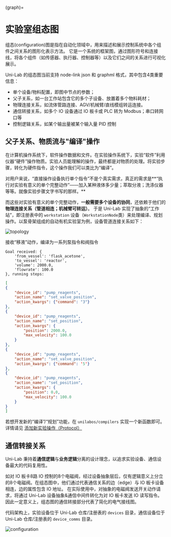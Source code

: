 (graph)=
# 实验室组态图

组态(configuration)图是指在自动化领域中，用来描述和展示控制系统中各个组件之间关系的图形化表示方法。
它是一个系统的框架图，通过图形符号和连接线，将各个组件（如传感器、执行器、控制器等）以及它们之间的关系进行可视化展示。

Uni-Lab 的组态图当前支持 node-link json 和 graphml 格式，其中包含4类重要信息：

* 单个设备/物料配置，即图中节点的参数；
* 父子关系，如一台工作站包含它的多个子设备、放置着多个物料耗材；
* 物理连接关系，如流体管路连接、AGV/机械臂/直线模组转运连接。
* 通信转接关系，如多个 IO 设备通过 IO 板卡或 PLC 转为 Modbus；串口转网口等
* 控制逻辑关系，如某个输出量被某个输入量 PID 控制

## 父子关系、物质流与"编译"操作

在计算机操作系统下，软件操作数据和文件。在实验操作系统下，实验“软件”利用仪器“硬件”操作物质。实验人员能理解的操作，最终都是对物质的处理。将实验步骤，转化为硬件指令，这个操作我们可以类比为“编译”。

对用户来说，“直接操作设备执行单个指令”不是个真实需求，真正的需求是**“执行对实验有意义的单个完整动作”——加入某种液体多少量；萃取分液；洗涤仪器等等。就像实验步骤文字书写的那样。**

而这些对实验有意义的单个完整动作，**一般需要多个设备的协同**，还依赖于他们的**物理连接关系（管道相连；机械臂可转运）**。
于是 Uni-Lab 实现了抽象的“工作站”，即注册表中的 `workstation` 设备（`WorkstationNode`类）来处理编译、规划操作。以泵骨架组成的自动有机实验室为例，设备管道连接关系如下：

![topology](image/02-topology-and-chemputer-compile/topology.png)

接收“移液”动作，编译为一系列泵指令和阀指令

```text
Goal received: {
    'from_vessel': 'flask_acetone', 
    'to_vessel': 'reactor', 
    'volume': 2000.0, 
    'flowrate': 100.0
}, running steps: 
```

```JSON
[
{
    "device_id": "pump_reagents", 
    "action_name": "set_valve_position", 
    "action_kwargs": {"command": "3"}
}, 
{
    "device_id": "pump_reagents",   
    "action_name": "set_position", 
    "action_kwargs": {
        "position": 2000.0, 
        "max_velocity": 100.0
    }
}, 
{
    "device_id": "pump_reagents", 
    "action_name": "set_valve_position", 
    "action_kwargs": {"command": '5'}
}, 
{
    "device_id": "pump_reagents", 
    "action_name": "set_position", 
    "action_kwargs": {
        "position": 0.0, 
        "max_velocity": 100.0
    }
}
]
```

若想开发新的“编译”/“规划”功能，在 `unilabos/compilers` 实现一个新函数即可。详情请见 [添加新实验操作（Protocol）](../developer_guide/add_protocol.md)

## 通信转接关系

Uni-Lab 秉持着**通信逻辑**与**业务逻辑**分离的设计理念，以追求实验设备、通信设备最大的代码复用性。

如对 IO 板卡8路 IO 控制的8个电磁阀，经过设备抽象层后，仅有逻辑意义上分立的8个电磁阀。在组态图中，他们通过代表通信关系的边（edge）与 IO 板卡设备相连，边的属性包含 IO 地址。
在实际使用中，对抽象的电磁阀发送开关动作请求，将通过 Uni-Lab 设备抽象&通信中间件转化为对 IO 板卡发送 IO 读写指令。因此一定意义上，组态图的通信转接部分代表了简化的电气接线图。

代码架构上，实验设备位于 Uni-Lab 仓库/注册表的 `devices` 目录，通信设备位于 Uni-Lab 仓库/注册表的 `device_comms` 目录。

![configuration](image/01-communication-instruction/configuration.png)
